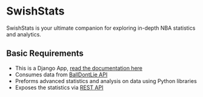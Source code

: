 # SwishStats
SwishStats is your ultimate companion for exploring in-depth NBA statistics and analytics. 

## Basic Requirements
<ul>
  <li>
    This is a Django App, 
    <a href="https://docs.djangoproject.com/en/5.0/">
      read the documentation here
    </a>
  </li>
  <li>
    Consumes data from
    <a href="https://docs.balldontlie.io/#introduction">
     BallDontLie API 
    </a>
  </li>
  <li>Preforms advanced statistics and analysis on data using Python libraries</li>
  <li>Exposes the statistics via <a href="https://www.django-rest-framework.org/">REST API</a></li>
</ul>
